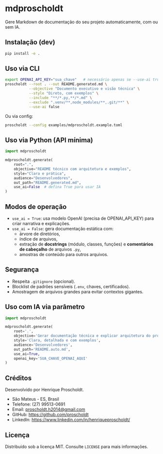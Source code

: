 # mdproscholdt

Gere Markdown de documentação do seu projeto automaticamente, com ou sem IA.

## Instalação (dev)

```bash
pip install -e .
```

## Uso via CLI

```bash
export OPENAI_API_KEY="sua_chave"   # necessário apenas se --use-ai true
proscholdt --root . --out README.generated.md \
           --objective "Documento executivo e visão técnica" \
           --style "Direto, com exemplos" \
           --include "**/*.py,**/*.md" \
           --exclude ".venv/**,node_modules/**,.git/**" \
           --use-ai false
```

Ou via config:

```bash
proscholdt --config examples/mdproscholdt.example.toml
```

## Uso via Python (API mínima)

```python
import mdproscholdt

mdproscholdt.generate(
    root=".",
    objective="README técnico com arquitetura e exemplos",
    style="Clara e prática",
    audience="Desenvolvedores",
    out_path="README.generated.md",
    use_ai=False  # defina True para usar IA
)
```

## Modos de operação

- `use_ai = True`: usa modelo OpenAI (precisa de OPENAI_API_KEY) para criar narrativa e explicações.
- `use_ai = False`: gera documentação estática com:
  - árvore de diretórios,
  - índice de arquivos,
  - extração de **docstrings** (módulo, classes, funções) e **comentários de cabeçalho** de arquivos `.py`,
  - amostras de conteúdo para outros arquivos.

## Segurança
- Respeita `.gitignore` (opcional).
- Blocklist de padrões sensíveis (`.env`, chaves, certificados).
- Amostragem de arquivos grandes para evitar contextos gigantes.


## Uso com IA via parâmetro

```python
import mdproscholdt

mdproscholdt.generate(
    root='.',
    objective='Gerar documentação técnica e explicar arquitetura do projeto',
    style='Clara, detalhada e com exemplos',
    audience='Desenvolvedores',
    out_path='README.auto.md',
    use_ai=True,
    openai_key='SUA_CHAVE_OPENAI_AQUI'
)
```

## Créditos

Desenvolvido por Henrique Proscholdt.

- São Mateus - ES, Brasil
- Telefone: (27) 99513-0691
- Email: proscholdt.h2014@gmail.com
- GitHub: https://github.com/proscholdt
- LinkedIn: https://www.linkedin.com/in/henriqueproscholdt/

## Licença

Distribuído sob a licença MIT. Consulte `LICENSE` para mais informações.
